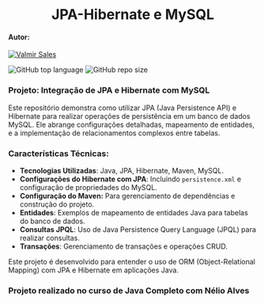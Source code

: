 <h1 align="center">JPA-Hibernate e MySQL</h1>

#### Autor:
[![Valmir Sales](https://img.shields.io/badge/Valmir%20Sales%20Gama-gray?style=flat-square&logo=github&logoColor=white&logoWidth=20&link=https://github.com/ValmirSGama)](https://github.com/ValmirSGama)

![GitHub top language](https://img.shields.io/github/languages/top/ValmirSGama/JPA-HibernateMySQL)
![GitHub repo size](https://img.shields.io/github/repo-size/ValmirSGama/JPA-HibernateMySQL)

### Projeto: Integração de JPA e Hibernate com MySQL

Este repositório demonstra como utilizar JPA (Java Persistence API) e Hibernate para realizar operações de persistência em um banco de dados MySQL. Ele abrange configurações detalhadas, mapeamento de entidades, e a implementação de relacionamentos complexos entre tabelas. 

### Características Técnicas:

- **Tecnologias Utilizadas**: Java, JPA, Hibernate, Maven, MySQL.
- **Configurações do Hibernate com JPA**: Incluindo `persistence.xml` e configuração de propriedades do MySQL.
- **Configuração do Maven:** Para gerenciamento de dependências e construção do projeto.
- **Entidades**: Exemplos de mapeamento de entidades Java para tabelas do banco de dados.
- **Consultas JPQL**: Uso de Java Persistence Query Language (JPQL) para realizar consultas.
- **Transações**: Gerenciamento de transações e operações CRUD.

Este projeto é desenvolvido para entender o uso de ORM (Object-Relational Mapping) com JPA e Hibernate em aplicações Java.

### Projeto realizado no curso de Java Completo com Nélio Alves
